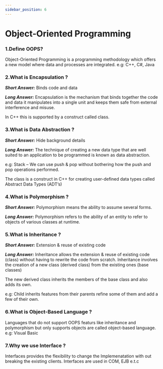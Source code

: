 ```yaml
---
sidebar_position: 6
---
```


# Object-Oriented Programming
<!--markdownlint-disable MD013 MD029 MD036 MD024 MD033 MD040 MD042 MD001 MD051 MD025-->

### 1.Define OOPS?

Object-Oriented Programming is a programming methodology which offers a new model where data and processes are integrated.
 e.g: C++, C#, Java

### 2.What is Encapsulation ?

***Short Answer:*** Binds code and data

***Long Answer:*** Encapsulation is the mechanism that binds together the code and data it manipulates into a single unit and keeps them safe from external interference and misuse.

In C++ this is supported by a construct called class.

### 3.What is Data Abstraction ?

***Short Answer:*** Hide background details

***Long Answer:*** The technique of creating a new data type that are well suited to an application to be programmed is known as data abstraction.

e.g: Stack – We can use push & pop without bothering how the push and pop operations performed.

The class is a construct in C++ for creating user-defined data types called Abstract Data Types (ADT’s)

### 4.What is Polymorphism ?

***Short Answer:*** Polymorphism means the ability to assume several forms.

***Long Answer:*** Polymorphism refers to the ability of an entity to refer to objects of various classes at runtime.

### 5.What is Inheritance ?

***Short Answer:*** Extension & reuse of existing code

***Long Answer:*** Inheritance allows the extension & reuse of existing code (class) without having to rewrite the code from scratch. Inheritance involves the creation of a new class (derived class) from the existing ones (base classes)

The new derived class inherits the members of the base class and also adds its own.

e.g: Child inherits features from their parents refine some of them and add a few of their own.

### 6.What is Object-Based Language ?

Languages that do not support OOPS featurs like inheritance and polymorphism but only supports objects are called object-based language.
 e.g: Visual Basic

### 7.Why we use Interface ?

Interfaces provides the flexibility to change the Implemenatation with out breaking the existing clients. Interfaces are used in COM, EJB e.t.c
